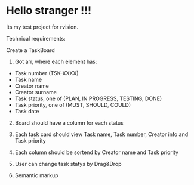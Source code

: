 # Hello stranger !!!

Its my test project for rvision.

Technical requirements:

Create a TaskBoard

1. Got arr, where each element has:
  - Task number (TSK-XXXX)
  - Task name
  - Creator name
  - Creator surname
  - Task status, one of (PLAN, IN PROGRESS, TESTING, DONE)
  - Task priority, one of (MUST, SHOULD, COULD)
  - Task date

2. Board should have a column for each status

3. Each task card should view Task name, Task number, Creator info and Task priority

4. Each column should be sortend by Creator name and Task priority

5. User can change task statys by Drag&Drop

6. Semantic markup
